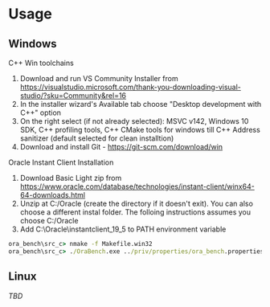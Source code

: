 # Usage
## Windows
C++ Win toolchains
1. Download and run VS Community Installer from https://visualstudio.microsoft.com/thank-you-downloading-visual-studio/?sku=Community&rel=16
1. In the installer wizard's Available tab choose "Desktop development with C++" option
1. On the right select (if not already selected): MSVC v142, Windows 10 SDK, C++ profiling tools, C++ CMake tools for windows till C++ Address sanitizer (default selected for clean installtion)
1. Download and install Git - https://git-scm.com/download/win

Oracle Instant Client Installation
1. Download Basic Light zip from https://www.oracle.com/database/technologies/instant-client/winx64-64-downloads.html
1. Unzip at C:/Oracle (create the directory if it doesn't exit). You can also choose a different instal folder. The folloing instructions assumes you choose C:/Oracle
1. Add C:\Oracle\instantclient_19_5 to PATH environment variable

```cmd
ora_bench\src_c> nmake -f Makefile.win32
ora_bench\src_c> ./OraBench.exe ../priv/properties/ora_bench.properties 
```
## Linux
_TBD_
